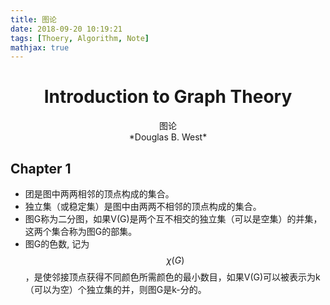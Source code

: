 ```yaml
---
title: 图论  
date: 2018-09-20 10:19:21  
tags: [Thoery, Algorithm, Note]  
mathjax: true  
---
```




# <center> Introduction to Graph Theory </center>
 <center> 图论 </center>
 <center> *Douglas B. West* </center>
 
 
## Chapter 1
- 团是图中两两相邻的顶点构成的集合。
- 独立集（或稳定集）是图中由两两不相邻的顶点构成的集合。
- 图G称为二分图，如果V(G)是两个互不相交的独立集（可以是空集）的并集，这两个集合称为图G的部集。
- 图G的色数, 记为 $$\chi(G)$$，是使邻接顶点获得不同颜色所需颜色的最小数目，如果V(G)可以被表示为k（可以为空）个独立集的并，则图G是k-分的。